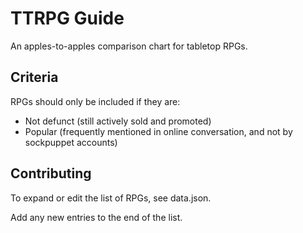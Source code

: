 # TTRPG Guide

An apples-to-apples comparison chart for tabletop RPGs.

## Criteria

RPGs should only be included if they are:

- Not defunct (still actively sold and promoted)
- Popular (frequently mentioned in online conversation, and not by sockpuppet accounts)

## Contributing

To expand or edit the list of RPGs, see data.json.

Add any new entries to the end of the list.
